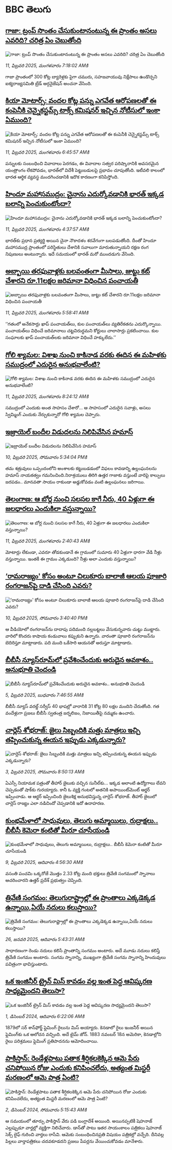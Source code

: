 # BBC తెలుగు## [గాజా: ట్రంప్ సొంతం చేసుకుంటానంటున్న ఈ ప్రాంతం అసలు ఎవరిది? చరిత్ర ఏం చెబుతోంది](https://www.bbc.com/telugu/articles/cd64p45lnwzo?at_campaign=githubrss)![గాజా: ట్రంప్ సొంతం చేసుకుంటానంటున్న ఈ ప్రాంతం అసలు ఎవరిది? చరిత్ర ఏం చెబుతోంది](https://ichef.bbci.co.uk/ace/standard/240/cpsprodpb/990c/live/0b5d6640-e4a2-11ef-bef0-5f51bf28fa22.jpg)_11, ఫిబ్రవరి 2025, మంగళవారం 7:18:02 AMకి_గాజా ప్రాంతంలో 300 కోట్ల బ్యారెళ్లకు పైగా చమురు, సహజవాయువు నిక్షేపాలు ఉండొచ్చని ఐక్యరాజ్యసమితి ట్రేడ్ ఆర్గనైజేషన్ అంచనా వేసింది.## [కియా మోటార్స్: వందల కోట్ల పన్ను ఎగవేత ఆరోపణలతో ఈ కంపెనీకి చెన్నైకస్టమ్స్ టాక్స్ కమిషనర్ ఇచ్చిన నోటీసులో ఇంకా ఏముంది? ](https://www.bbc.com/telugu/articles/cvg8z98qrgqo?at_campaign=githubrss)![కియా మోటార్స్: వందల కోట్ల పన్ను ఎగవేత ఆరోపణలతో ఈ కంపెనీకి చెన్నైకస్టమ్స్ టాక్స్ కమిషనర్ ఇచ్చిన నోటీసులో ఇంకా ఏముంది? ](https://ichef.bbci.co.uk/ace/standard/240/cpsprodpb/5953/live/aeeeef60-e491-11ef-a319-fb4e7360c4ec.jpg)_11, ఫిబ్రవరి 2025, మంగళవారం 6:45:57 AMకి_పన్నులకు సంబంధించి వివాదాలు పెరగడం, ఈ వివాదాల సత్వర పరిష్కారానికి అవసరమైన యంత్రాంగం లేకపోవడం, భారత్‌లో విదేశీ పెట్టుబడులపై ప్రభావం చూపుతోంది. ఇటీవలి కాలంలో భారత ఆర్థిక వ్యవస్థ మందగించడానికి ఇదొక కారణంగా కనిపిస్తోంది.## [హిందూ మహాసముద్రం: చైనాను ఎదుర్కోవడానికి భారత్ ఇక్కడ బలాన్ని పెంచుకుంటోందా?](https://www.bbc.com/telugu/articles/cdjdy3yzdv9o?at_campaign=githubrss)![హిందూ మహాసముద్రం: చైనాను ఎదుర్కోవడానికి భారత్ ఇక్కడ బలాన్ని పెంచుకుంటోందా?](https://ichef.bbci.co.uk/ace/standard/240/cpsprodpb/2b55/live/d41c78c0-d5b4-11ef-9fd6-0be88a764111.jpg)_11, ఫిబ్రవరి 2025, మంగళవారం 4:37:57 AMకి_భారత్‌కు ప్రధాన ప్రత్యర్థి అయిన చైనా నౌకాదళం శరవేగంగా బలపడుతోంది. దీంతో హిందూ మహాసముద్ర ప్రాంతంలో పరిస్థితులు దేశానికి సవాలుగా మారుతున్నాయని రక్షణ రంగ నిపుణులు అంటున్నారు. ఇదే సమయంలో భారత్ మరో ముందడుగు వేసింది.## [అబ్బాయి తరఫువాళ్లకు బలవంతంగా మీసాలు, జుట్టు కట్ చేశారని రూ.11లక్షల జరిమానా విధించిన పంచాయతీ](https://www.bbc.com/telugu/articles/c70k5r2y826o?at_campaign=githubrss)![అబ్బాయి తరఫువాళ్లకు బలవంతంగా మీసాలు, జుట్టు కట్ చేశారని రూ.11లక్షల జరిమానా విధించిన పంచాయతీ](https://ichef.bbci.co.uk/ace/standard/240/cpsprodpb/0949/live/4375b230-e38f-11ef-a319-fb4e7360c4ec.jpg)_11, ఫిబ్రవరి 2025, మంగళవారం 5:58:41 AMకి_‘‘గతంలో అనేకసార్లు ఖాప్ పంచాయత్‌లు, కుల పంచాయత్‌లు వ్యతిరేకతను ఎదుర్కొన్నాయి. పంచాయత్‌లు విధించే జరిమానాలు చట్టవిరుద్ధమని కోర్టులు చాలాసార్లు ప్రకటించాయి. కుల సంఘాలకు ఖాప్ పంచాయత్‌లకు జరిమానా విధించే హక్కులేదు.’’## [గోలి శ్యామల: విశాఖ నుంచి కాకినాడ వరకు ఈదిన ఈ మహిళకు సముద్రంలో ఎదురైన అనుభవాలేంటి? ](https://www.bbc.com/telugu/articles/c3e1ky5dlx7o?at_campaign=githubrss)![గోలి శ్యామల: విశాఖ నుంచి కాకినాడ వరకు ఈదిన ఈ మహిళకు సముద్రంలో ఎదురైన అనుభవాలేంటి? ](https://ichef.bbci.co.uk/ace/standard/240/cpsprodpb/cc3a/live/f31d42a0-e855-11ef-bd1b-d536627785f2.jpg)_11, ఫిబ్రవరి 2025, మంగళవారం 8:24:12 AMకి_సముద్రంలో ఎందుకు అంత సాహసం చేశారో... ఆ సాహసంలో ఎదురైన సవాళ్లు, అసలు స్విమ్మింగ్ ఎందుకు నేర్చుకున్నారో గోలి శ్యామల చెప్పారు.## [ఇజ్రాయెల్ బందీల విడుదలను నిలిపివేసిన హమాస్](https://www.bbc.com/telugu/articles/c8d9ny8l78zo?at_campaign=githubrss)![ఇజ్రాయెల్ బందీల విడుదలను నిలిపివేసిన హమాస్](https://ichef.bbci.co.uk/ace/standard/240/cpsprodpb/315b/live/06c221a0-e823-11ef-a819-277e390a7a08.jpg)_10, ఫిబ్రవరి 2025, సోమవారం 5:34:04 PMకి_తమ శత్రువులు ఒప్పందంలోని అంశాలకు కట్టుబడడంలో విఫలం కావడాన్ని ఉల్లంఘనలను హమాస్ నాయకత్వం గమనించింది.నిరాశ్రయులు తిరిగి ఉత్తర గాజాకు వస్తుంటే వారిపై కాల్పులు జరపడం.. మానవతా సాయం రాకుండా అడ్డుకోవడం వంటి ఉల్లంఘనలు జరిగాయి.## [తెలంగాణ: ఆ బోర్ల నుంచి సలసల కాగే నీరు, 40 ఏళ్లుగా ఈ జలధారలు ఎందుకిలా వస్తున్నాయి?](https://www.bbc.com/telugu/articles/cwywq050zj4o?at_campaign=githubrss)![తెలంగాణ: ఆ బోర్ల నుంచి సలసల కాగే నీరు, 40 ఏళ్లుగా ఈ జలధారలు ఎందుకిలా వస్తున్నాయి?](https://ichef.bbci.co.uk/ace/standard/240/cpsprodpb/131c/live/ca99fe70-e7a3-11ef-a319-fb4e7360c4ec.jpg)_11, ఫిబ్రవరి 2025, మంగళవారం 2:40:43 AMకి_మోటార్లు లేకుండా, ఎవరూ తోడకుండానే ఈ గ్రామంలో సుమారు 40 ఏళ్లుగా ధారగా వేడి నీళ్లు వస్తున్నాయి. ఇంతకీ ఈ గ్రామం ఎక్కడుంది? నీళ్లు అలా ఎందుకు వస్తున్నాయి?## [‘రామరాజ్యం' కోసం అంటూ చిలుకూరు బాలాజీ ఆలయ పూజారి రంగరాజన్‌పై దాడి చేసింది ఎవరు?](https://www.bbc.com/telugu/articles/cj653xlxwr1o?at_campaign=githubrss)![‘రామరాజ్యం' కోసం అంటూ చిలుకూరు బాలాజీ ఆలయ పూజారి రంగరాజన్‌పై దాడి చేసింది ఎవరు?](https://ichef.bbci.co.uk/ace/standard/240/cpsprodpb/7650/live/91f84a00-e7c0-11ef-a319-fb4e7360c4ec.jpg)_10, ఫిబ్రవరి 2025, సోమవారం 3:40:40 PMకి_ఆ వీడియోలో రంగరాజన్‌ను దాదాపు పదిమంది నల్లబట్టలు వేసుకున్నవారు చుట్టు ముట్టారు. వారిలో కొందరు కాషాయ కండువాలు కప్పుకుని ఉన్నారు. వారంతా పూజారి రంగరాజన్‌ను బెదిరిస్తూ మాట్లాడారు. పది మంది ఒకేసారి ఆయనతో అరుస్తూ మాట్లాడారు.## [బీబీసీ న్యూస్‌రూమ్‌‌లో ప్రవేశించేందుకు అరుదైన అవకాశం.. అనుభూతి చెందండి](https://www.bbc.com/telugu/articles/cn4x9r7ndzwo?at_campaign=githubrss)![బీబీసీ న్యూస్‌రూమ్‌‌లో ప్రవేశించేందుకు అరుదైన అవకాశం.. అనుభూతి చెందండి](https://ichef.bbci.co.uk/ace/standard/240/cpsprodpb/8c29/live/a39c2f00-d23b-11ef-94cb-5f844ceb9e30.png)_5, ఫిబ్రవరి 2025, బుధవారం 7:46:55 AMకి_బీబీసీ న్యూస్ వరల్డ్ సర్వీస్ 40 భాషల్లో వారానికి 31 కోట్ల 80 లక్షల మందిని చేరుతోంది. 
గత వందేళ్లుగా ప్రజలు బీబీసీ స్వతంత్ర జర్నలిజం, నిజాయితీపై నమ్మకం ఉంచారు.## [చార్లెస్ శోభరాజ్: జైలు సిబ్బందికి మత్తు మాత్రలు ఇచ్చి తప్పించుకున్న ఈయన ఇప్పుడు ఎక్కడున్నారు? ](https://www.bbc.com/telugu/articles/clyn5959g6go?at_campaign=githubrss)![చార్లెస్ శోభరాజ్: జైలు సిబ్బందికి మత్తు మాత్రలు ఇచ్చి తప్పించుకున్న ఈయన ఇప్పుడు ఎక్కడున్నారు? ](https://ichef.bbci.co.uk/ace/standard/240/cpsprodpb/2d9f/live/3fc41810-e16f-11ef-bd1b-d536627785f2.jpg)_3, ఫిబ్రవరి 2025, సోమవారం 8:50:13 AMకి_ఏఎస్సీ నియామక పత్రంతో తీహార్ జైలుకు వచ్చిన సునీల్‌కు... ఇక్కడ అలాంటి ఉద్యోగాలు లేవని చెప్పడంతో షాక్‌కు గురయ్యారు. కానీ ఓ వ్యక్తి గంటలో అతనికి అపాయింట్‌మెంట్  ఆర్డర్ ఇప్పించాడు. ఆ ఆర్డర్ ఇప్పించింది జైలుశిక్ష అనుభవిస్తున్న చార్లెస్ శోభరాజ్. తీహార్ జైలులో చార్లెస్ రాజ్యం ఎలా నడిచిందో చెప్పడానికి ఇదో ఉదాహరణ.## [కుంభమేళాలో సాధువులు, తెలుగు అమ్మాయిలు, రుద్రాక్షలు.. బీబీసీ కెమెరా కంటితో మీరూ చూసేయండి](https://www.bbc.com/telugu/articles/c0jny6pw07jo?at_campaign=githubrss)![కుంభమేళాలో సాధువులు, తెలుగు అమ్మాయిలు, రుద్రాక్షలు.. బీబీసీ కెమెరా కంటితో మీరూ చూసేయండి](https://ichef.bbci.co.uk/ace/standard/240/cpsprodpb/19fa/live/b3a6ed10-e69d-11ef-a819-277e390a7a08.jpg)_9, ఫిబ్రవరి 2025, ఆదివారం 4:56:30 AMకి_వసంతి పంచమి ఒక్కరోజే మొత్తం 2.33 కోట్ల మంది భక్తులు త్రివేణి సంగమంలో స్నానాలు ఆచరించారని ఉత్తర్ ప్రదేశ్ ప్రభుత్వం చెప్పింది.## [త్రివేణి సంగమం: తెలుగురాష్ట్రాల్లో ఈ ప్రాంతాలు ఎక్కడెక్కడ ఉన్నాయి,ఏయే నదులు కలుస్తాయి? ](https://www.bbc.com/telugu/articles/cz7elrr17jeo?at_campaign=githubrss)![త్రివేణి సంగమం: తెలుగురాష్ట్రాల్లో ఈ ప్రాంతాలు ఎక్కడెక్కడ ఉన్నాయి,ఏయే నదులు కలుస్తాయి? ](https://ichef.bbci.co.uk/ace/standard/240/cpsprodpb/9dad/live/7f50e780-da42-11ef-a37f-eba91255dc3d.jpg)_26, జనవరి 2025, ఆదివారం 5:43:31 AMకి_సాధారణంగా రెండు నదులు కలిసే ప్రాంతాన్ని సంగమం అంటారు. అదే మూడు నదులు కలిస్తే త్రివేణి సంగమం అంటారు. సంగమ స్నానాన్ని, ముఖ్యంగా త్రివేణి సంగమ స్నానాన్ని హిందువులు పవిత్రంగా భావిస్తుంటారు.## [ఒక ఇంజినీర్ ట్రైన్ మిస్ కావడం వల్ల ఇంత పెద్ద ఆవిష్కరణ సాధ్యమైందని తెలుసా?](https://www.bbc.com/telugu/articles/c774y4mdrgdo?at_campaign=githubrss)![ఒక ఇంజినీర్ ట్రైన్ మిస్ కావడం వల్ల ఇంత పెద్ద ఆవిష్కరణ సాధ్యమైందని తెలుసా?](https://ichef.bbci.co.uk/ace/standard/240/cpsprodpb/d07c/live/d2f92490-ab19-11ef-8264-5f9791599833.jpg)_1, డిసెంబర్ 2024, ఆదివారం 6:22:06 AMకి_1879లో సర్ శాన్‌ఫోర్డ్ ఫ్లెమింగ్ రైలును మిస్ అయ్యారు. కెనడాలో రైలు ఇంజనీర్ అయిన ఫ్లెమింగ్‌కు ఒక ఆలోచన వచ్చింది. అదే టైమ్ జోన్‌. 
1883 నవంబర్ 18న అమెరికా, కెనడాల్లోని రైలు పరిశ్రమలు ఫ్లెమింగ్ ప్రతిపాదనను ఆమోదించాయి.## [పాకిస్తాన్: రెండేళ్లపాటు పతాక శీర్షికలకెక్కిన ఆమె పేరు  చనిపోయిన రోజు ఎందుకు కనిపించలేదు,  అత్యంత మిస్టరీ మరణంలో ఆమె పాత్ర ఏంటి? ](https://www.bbc.com/telugu/articles/c33dnv8l5yro?at_campaign=githubrss)![పాకిస్తాన్: రెండేళ్లపాటు పతాక శీర్షికలకెక్కిన ఆమె పేరు  చనిపోయిన రోజు ఎందుకు కనిపించలేదు,  అత్యంత మిస్టరీ మరణంలో ఆమె పాత్ర ఏంటి? ](https://ichef.bbci.co.uk/ace/standard/240/cpsprodpb/62a1/live/cea16000-aff7-11ef-bdf5-b7cb2fa86e10.png)_2, డిసెంబర్ 2024, సోమవారం 5:15:43 AMకి_ఆ సమయంలో తూర్పు పాకిస్తాన్ వేరు పడి బంగ్లాదేశ్ అయింది. అయినప్పటికీ షెహనాజ్ ఎల్లప్పుడూ వార్తల్లో వ్యక్తిగా నిలిచేవారు. డాన్‌తో పాటు ఇతర సాయంకాలం పత్రికలు షెహనాజ్ సెక్స్ లైఫ్ గురించి వార్తలు రాసేవి. ఆమెకు సంబంధించినప్రతి విషయం పత్రికల్లో వచ్చేది. దీనివల్ల పిల్లలు వార్తాపత్రికలు చదవకూడదని ప్రజలు పేపర్లను వేయించుకోవడం మానేశారు.